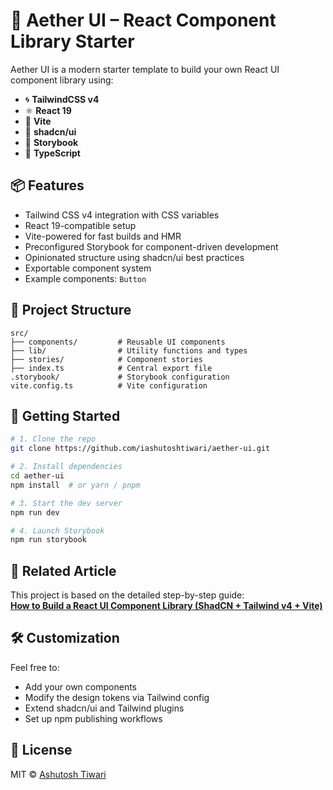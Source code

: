 # 🧱 Aether UI – React Component Library Starter

Aether UI is a modern starter template to build your own React UI component library using:

- 🌀 **TailwindCSS v4**
- ⚛️ **React 19**
- 🚀 **Vite**
- 🧩 **shadcn/ui**
- 🧪 **Storybook**
- 🦾 **TypeScript**

## 📦 Features

- Tailwind CSS v4 integration with CSS variables
- React 19-compatible setup
- Vite-powered for fast builds and HMR
- Preconfigured Storybook for component-driven development
- Opinionated structure using shadcn/ui best practices
- Exportable component system
- Example components: `Button`

## 📂 Project Structure

```
src/
├── components/         # Reusable UI components
├── lib/                # Utility functions and types
├── stories/            # Component stories
├── index.ts            # Central export file
.storybook/             # Storybook configuration
vite.config.ts          # Vite configuration
```

## 🚀 Getting Started

```bash
# 1. Clone the repo
git clone https://github.com/iashutoshtiwari/aether-ui.git

# 2. Install dependencies
cd aether-ui
npm install  # or yarn / pnpm

# 3. Start the dev server
npm run dev

# 4. Launch Storybook
npm run storybook
```

## 📘 Related Article

This project is based on the detailed step-by-step guide:  
**[How to Build a React UI Component Library (ShadCN + Tailwind v4 + Vite)](https://blog.ashutoshtiwari.co.in/how-to-build-a-react-ui-component-library-a-step-by-step-guide-using-shadcn-ui-vite-tailwind-36c1b89e2113)**

## 🛠️ Customization

Feel free to:

- Add your own components
- Modify the design tokens via Tailwind config
- Extend shadcn/ui and Tailwind plugins
- Set up npm publishing workflows

## 📄 License

MIT © [Ashutosh Tiwari](https://ashutoshtiwari.co.in)
